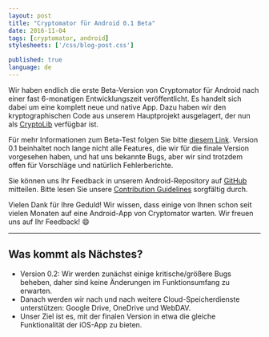 ```yaml
---
layout: post
title: "Cryptomator für Android 0.1 Beta"
date: 2016-11-04
tags: [cryptomator, android]
stylesheets: ['/css/blog-post.css']

published: true
language: de
---
```

Wir haben endlich die erste Beta-Version von Cryptomator für Android nach einer fast 6-monatigen Entwicklungszeit veröffentlicht. Es handelt sich dabei um eine komplett neue und native App. Dazu haben wir den kryptographischen Code aus unserem Hauptprojekt ausgelagert, der nun als <a href="https://github.com/cryptomator/cryptolib" target="_blank">CryptoLib</a> verfügbar ist.

Für mehr Informationen zum Beta-Test folgen Sie bitte <a href="/de/android" target="_blank">diesem Link</a>. Version 0.1 beinhaltet noch lange nicht alle Features, die wir für die finale Version vorgesehen haben, und hat uns bekannte Bugs, aber wir sind trotzdem offen für Vorschläge und natürlich Fehlerberichte.

Sie können uns Ihr Feedback in unserem Android-Repository auf <a href="https://github.com/cryptomator/cryptomator-android" target="_blank">GitHub</a> mitteilen. Bitte lesen Sie unsere <a href="https://github.com/cryptomator/cryptomator-android/blob/master/CONTRIBUTING.md" target="_blank">Contribution Guidelines</a> sorgfältig durch.

Vielen Dank für Ihre Geduld! Wir wissen, dass einige von Ihnen schon seit vielen Monaten auf eine Android-App von Cryptomator warten. Wir freuen uns auf Ihr Feedback! :smile:

<hr/>

## Was kommt als Nächstes?
- Version 0.2: Wir werden zunächst einige kritische/größere Bugs beheben, daher sind keine Änderungen im Funktionsumfang zu erwarten.
- Danach werden wir nach und nach weitere Cloud-Speicherdienste unterstützen: Google Drive, OneDrive und WebDAV.
- Unser Ziel ist es, mit der finalen Version in etwa die gleiche Funktionalität der iOS-App zu bieten.

